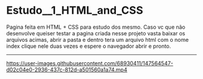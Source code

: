 # Estudo__1_HTML_and_CSS
Pagina feita em HTML + CSS para estudo dos mesmo.
Caso vc que não desenvolve queiser testar a pagina criada nesse projeto vasta baixar os arquivos acimas, abrir a pasta e dentro tera um arquivo html com o nome index clique nele duas vezes e espere o navegador abrir e pronto.

---------------------------------------------------------------------------------------------------------------

https://user-images.githubusercontent.com/68930411/147564547-d02c04e0-2936-437c-812d-a501560a1a74.mp4

